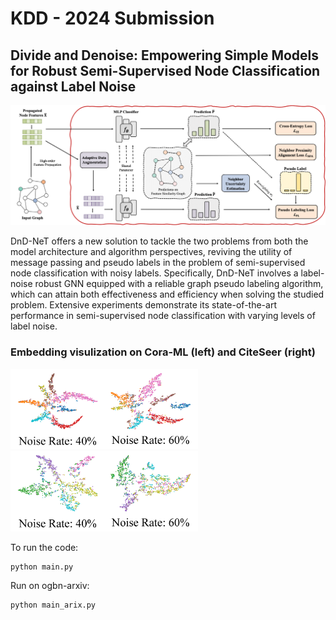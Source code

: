 # KDD - 2024 Submission
## Divide and Denoise: Empowering Simple Models for Robust Semi-Supervised Node Classification against Label Noise
<p>
  <img src="figs/framework-dnd.png" width="1000">
  <br />
</p>

DnD-NeT offers a new solution to tackle the two problems from both the model architecture and algorithm perspectives, reviving the utility of message passing and pseudo labels in the problem of semi-supervised node classification with noisy labels. Specifically, DnD-NeT involves a label-noise robust GNN equipped with a reliable graph pseudo labeling algorithm, which can attain both effectiveness and efficiency when solving the studied problem. Extensive experiments demonstrate its state-of-the-art performance in semi-supervised node classification with varying levels of label noise.

### Embedding visulization on Cora-ML (left) and CiteSeer (right)
<p>
  <img src="figs/coraml.png" width="300">
  <img src="figs/citeseer.png" width="300">
  <br />
</p>

To run the code:
```python
python main.py
```

Run on ogbn-arxiv:
```python
python main_arix.py
```
